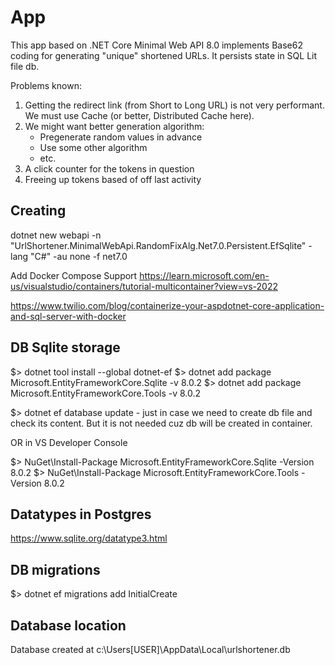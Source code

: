 # App

This app based on .NET Core Minimal Web API 8.0 implements Base62 coding for generating "unique" shortened URLs.
It persists state in SQL Lit file db.

Problems known:
1. Getting the redirect link (from Short to Long URL) is not very performant. We must use Cache (or better, Distributed Cache here).
2. We might want better generation algorithm:
	- Pregenerate random values in advance
	- Use some other algorithm
	- etc.
3. A click counter for the tokens in question
4. Freeing up tokens based of off last activity

## Creating

dotnet new webapi -n "UrlShortener.MinimalWebApi.RandomFixAlg.Net7.0.Persistent.EfSqlite" -lang "C#" -au none -f net7.0

Add Docker Compose Support https://learn.microsoft.com/en-us/visualstudio/containers/tutorial-multicontainer?view=vs-2022

https://www.twilio.com/blog/containerize-your-aspdotnet-core-application-and-sql-server-with-docker

## DB Sqlite storage

$> dotnet tool install --global dotnet-ef
$> dotnet add package Microsoft.EntityFrameworkCore.Sqlite -v 8.0.2
$> dotnet add package Microsoft.EntityFrameworkCore.Tools -v 8.0.2

$> dotnet ef database update   - just in case we need to create db file and check its content. But it is not needed cuz db will be created in container.

OR in VS Developer Console

$> NuGet\Install-Package Microsoft.EntityFrameworkCore.Sqlite -Version 8.0.2
$> NuGet\Install-Package Microsoft.EntityFrameworkCore.Tools -Version 8.0.2

## Datatypes in Postgres

https://www.sqlite.org/datatype3.html

## DB migrations

$> dotnet ef migrations add InitialCreate

## Database location

Database created at c:\Users\[USER]\AppData\Local\urlshortener.db

